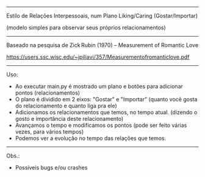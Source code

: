 
--------------------------------------------------------------------------------

Estilo de Relações Interpessoais, num Plano Liking/Caring (Gostar/Importar)

(modelo simples para observar seus próprios relacionamentos)

--------------------------------------------------------------------------------

Baseado na pesquisa de Zick Rubin (1970) – Measurement of Romantic Love

https://users.ssc.wisc.edu/~jpiliavi/357/Measurementofromanticlove.pdf

--------------------------------------------------------------------------------

Uso:
- Ao executar main.py é mostrado um plano e botões para adicionar pontos (relacionamentos)
- O plano é dividido em 2 eixos: "Gostar" e "Importar" (quanto você gosta do relacionamento e quanto liga pra ele) 
- Adicionamos os relacionamentos que temos, no tempo atual. (dizendo o gosto e importância deste relacionamento)
- Avançamos o tempo e modificamos os pontos (pode ser feito várias vezes, para vários tempos)
- Podemos ver a evolução no tempo das relações que temos. 

--------------------------------------------------------------------------------

Obs.:
- Possíveis bugs e/ou crashes
